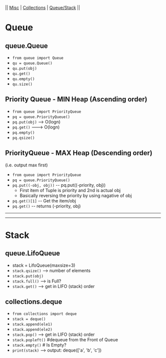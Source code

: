 || [Misc](cheatsheets/catchall.md) | [Collections](cheatsheets/collections.md) | [Queue/Stack](cheatsheets/queue.md) ||

# Queue

## queue.Queue
   * `from queue import Queue`
   * `qu = queue.Queue()`
   * `qu.put(obj)`
   * `qu.get()`
   * `qu.empty()`
   * `qu.size()`

## Priority Queue - MIN Heap (Ascending order)
   * `from queue import PriorityQueue`
   * `pq = queue.PriorityQueue()`
   * `pq.put(obj)`    --> O(logn)
   * `pq.get()`          ---> O(logn)
   * `pq.empty()`
   * `pq.qsize()`

## PriorityQueue - MAX Heap (Descending order) 
(i.e. output max first)
   * `from queue import PriorityQueue`
   * `pq = queue.PriorityQueue()`
   * `pq.put((-obj, obj))`  -- pq.put((-priority, obj))
      * First item of Tuple is priority and 2nd is actual obj
      * Basically reversing the priority by using nagative of obj
   * `pq.get()[1]`  -- Get the item/obj
   * `pq.get()`     -- returns (-priority, obj)

------------------------------
------------------------------

# Stack

## queue.LifoQueue
   * stack = LifoQueue(maxsize=3)
   * `stack.qsize()`   --> number of elements
   * `stack.put(obj)`
   * `stack.full()`     --> is Full?
   * `stack.get()`      --> get in LIFO (stack) order

## collections.deque
   * `from collections import deque`
   * `stack = deque()`
   * `stack.append(ele1)`
   * `stack.append(ele2)`
   * `stack.pop()`   --> get in LIFO (stack) order
   * `stack.popleft()` #dequeue from the Front of Queue
   * `stack.empty()` # Is Empty?
   * `print(stack)`  --> output: deque(['a', 'b', 'c'])